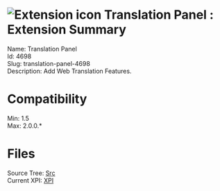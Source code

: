 # ![Extension icon](https://addons.thunderbird.net/user-media/addon_icons/4/4698-64.png?modified=1281054651) Translation Panel : Extension Summary

Name: Translation Panel  
Id: 4698  
Slug: translation-panel-4698  
Description: Add Web Translation Features.
  

# Compatibility
Min: 1.5  
Max: 2.0.0.*  

# Files

Source Tree: [Src](C:/Dev/Thunderbird/ThunderKdB/xall/xOther/4698-translation-panel-4698/src)  
Current XPI: [XPI](C:/Dev/Thunderbird/ThunderKdB/xall/xOther/4698-translation-panel-4698/xpi)  



